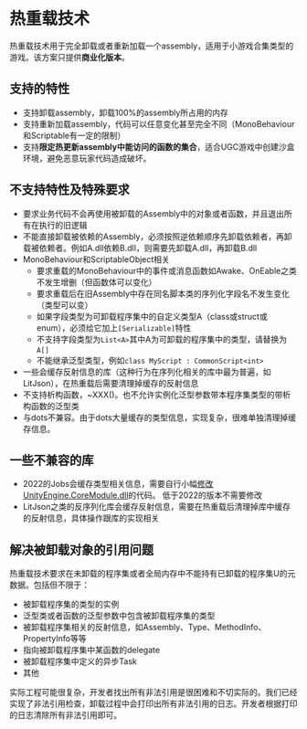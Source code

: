 # 热重载技术

热重载技术用于完全卸载或者重新加载一个assembly，适用于小游戏合集类型的游戏。该方案只提供**商业化版本**。

## 支持的特性

- 支持卸载assembly，卸载100%的assembly所占用的内存
- 支持重新加载assembly，代码可以任意变化甚至完全不同（MonoBehaviour和Scriptable有一定的限制）
- 支持**限定热更新assembly中能访问的函数的集合**，适合UGC游戏中创建沙盒环境，避免恶意玩家代码造成破坏。

## 不支持特性及特殊要求

- 要求业务代码不会再使用被卸载的Assembly中的对象或者函数，并且退出所有在执行的旧逻辑
- 不能直接卸载被依赖的Assembly，必须按照逆依赖顺序先卸载依赖者，再卸载被依赖者。例如A.dll依赖B.dll，则需要先卸载A.dll，再卸载B.dll
- MonoBehaviour和ScriptableObject相关
  - 要求重载的MonoBehaviour中的事件或消息函数如Awake、OnEable之类不发生增删（但函数体可以变化）
  - 要求重载后在旧Assembly中存在同名脚本类的序列化字段名不发生变化（类型可以变）
  - 如果字段类型为可卸载程序集中的自定义类型A（class或struct或enum），必须给它加上`[Serializable]`特性
  - 不支持字段类型为`List<A>`其中A为可卸载的程序集中的类型，请替换为`A[]`
  - 不能继承泛型类型，例如`class MyScript : CommonScript<int>`
- 一些会缓存反射信息的库（这种行为在序列化相关的库中最为普遍，如LitJson），在热重载后需要清理掉缓存的反射信息
- 不支持析构函数，~XXX()。也不允许实例化泛型参数带本程序集类型的带析构函数的泛型类
- 与dots不兼容。由于dots大量缓存的类型信息，实现复杂，很难单独清理掉缓存信息。


## 一些不兼容的库

- 2022的Jobs会缓存类型相关信息，需要自行小幅[修改UnityEngine.CoreModule.dll](./modifydll.md)的代码。 低于2022的版本不需要修改
- LitJson之类的反序列化库会缓存反射信息，需要在热重载后清理掉库中缓存的反射信息，具体操作跟库的实现相关

## 解决被卸载对象的引用问题

热重载技术要求在未卸载的程序集或者全局内存中不能持有已卸载的程序集U的元数据。包括但不限于：

- 被卸载程序集的类型的实例
- 泛型类或者函数的泛型参数中包含被卸载程序集的类型
- 被卸载程序集相关的反射信息，如Assembly、Type、MethodInfo、PropertyInfo等等
- 指向被卸载程序集中某函数的delegate
- 被卸载程序集中定义的异步Task
- 其他

实际工程可能很复杂，开发者找出所有非法引用是很困难和不切实际的。我们已经实现了非法引用检查，卸载过程中会打印出所有非法引用的日志。开发者根据打印的日志清除所有非法引用即可。



